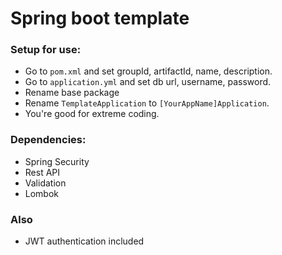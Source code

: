 # Spring boot template

### Setup for use:

* Go to `pom.xml` and set groupId, artifactId, name, description.
* Go to `application.yml` and set db url, username, password.
* Rename base package
* Rename `TemplateApplication` to `[YourAppName]Application`.
* You're good for extreme coding.

### Dependencies:

* Spring Security
* Rest API
* Validation
* Lombok

### Also

* JWT authentication included